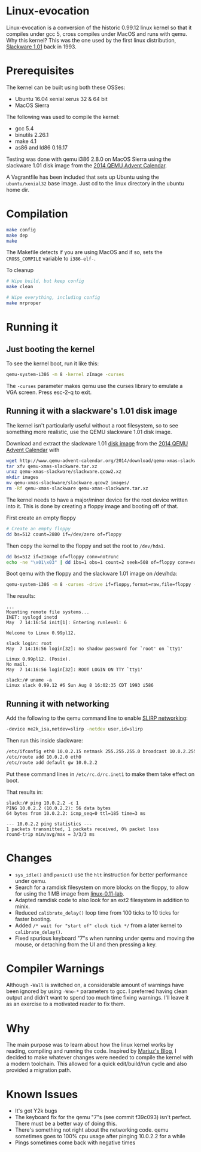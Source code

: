 # Linux-evocation

Linux-evocation is a conversion of the historic 0.99.12 linux kernel so that it compiles under gcc 5, cross compiles under MacOS and runs with qemu. Why this kernel? This was the one used by the first linux distribution, [Slackware 1.01](http://mirrors.slackware.com/slackware/slackware-1.01/) back in 1993. 

# Prerequisites
The kernel can be built using both these OSSes:
- Ubuntu 16.04 xenial xerus 32 & 64 bit
- MacOS Sierra

The following was used to compile the kernel:
- gcc 5.4
- binutils 2.26.1
- make 4.1
- as86 and ld86 0.16.17

Testing was done with qemu i386 2.8.0 on MacOS Sierra using the slackware 1.01 disk image from the [2014 QEMU Advent Calendar](http://www.qemu-advent-calendar.org/2014/). 

A Vagrantfile has been included that sets up Ubuntu using the `ubuntu/xenial32` base image. Just cd to the linux directory in the ubuntu home dir.

# Compilation
```sh
make config
make dep
make
```
The Makefile detects if you are using MacOS and if so, sets the `CROSS_COMPILE` variable to `i386-elf-`.

To cleanup
```sh
# Wipe build, but keep config
make clean

# Wipe everything, including config
make mrproper
```

# Running it
## Just booting the kernel
To see the kernel boot, run it like this:
```sh
qemu-system-i386 -m 8 -kernel zImage -curses
```
The `-curses` parameter makes qemu use the curses library to emulate a VGA screen. Press esc-2-q to exit.

## Running it with a slackware's 1.01 disk image
The kernel isn't particularly useful without a root filesystem, so to see something more realistic, use the QEMU slackware 1.01 disk image.

Download and extract the slackware 1.01 [disk image](http://www.qemu-advent-calendar.org/2014/download/qemu-xmas-slackware.tar.xz) from the [2014 QEMU Advent Calendar](http://www.qemu-advent-calendar.org/2014/) with 
```sh
wget http://www.qemu-advent-calendar.org/2014/download/qemu-xmas-slackware.tar.xz
tar xfv qemu-xmas-slackware.tar.xz
unxz qemu-xmas-slackware/slackware.qcow2.xz
mkdir images
mv qemu-xmas-slackware/slackware.qcow2 images/
rm -Rf qemu-xmas-slackware qemu-xmas-slackware.tar.xz
```

The kernel needs to have a major/minor device for the root device written into it. This is done by creating a floppy image and booting off of that.

First create an empty floppy
```sh
# Create an empty floppy
dd bs=512 count=2880 if=/dev/zero of=floppy
```
Then copy the kernel to the floppy and set the root to `/dev/hda1`.
```sh
dd bs=512 if=zImage of=floppy conv=notrunc
echo -ne "\x01\x03" | dd ibs=1 obs=1 count=2 seek=508 of=floppy conv=notrunc
```

Boot qemu with the floppy and the slackware 1.01 image on /dev/hda:
```sh
qemu-system-i386 -m 8 -curses -drive if=floppy,format=raw,file=floppy -drive if=ide,format=qcow2,file=images/slackware.qcow2 -boot a
```

The results:
```
...
Mounting remote file systems...
INET: syslogd inetd
May  7 14:16:54 init[1]: Entering runlevel: 6

Welcome to Linux 0.99pl12.

slack login: root
May  7 14:16:56 login[32]: no shadow password for `root' on `tty1'

Linux 0.99pl12. (Posix).
No mail.
May  7 14:16:56 login[32]: ROOT LOGIN ON TTY `tty1'

slack:/# uname -a
Linux slack 0.99.12 #6 Sun Aug 8 16:02:35 CDT 1993 i586
```

## Running it with networking
Add the following to the qemu command line to enable [SLIRP networking](http://wiki.qemu-project.org/Documentation/Networking#User_Networking_.28SLIRP.29):
```sh
-device ne2k_isa,netdev=slirp -netdev user,id=slirp
```

Then run this inside slackware:
```sh
/etc/ifconfig eth0 10.0.2.15 netmask 255.255.255.0 broadcast 10.0.2.255 up
/etc/route add 10.0.2.0 eth0
/etc/route add default gw 10.0.2.2
```

Put these command lines in `/etc/rc.d/rc.inet1` to make them take effect on boot.

That results in:
```
slack:/# ping 10.0.2.2 -c 1
PING 10.0.2.2 (10.0.2.2): 56 data bytes
64 bytes from 10.0.2.2: icmp_seq=0 ttl=185 time=3 ms

--- 10.0.2.2 ping statistics ---
1 packets transmitted, 1 packets received, 0% packet loss
round-trip min/avg/max = 3/3/3 ms
```

# Changes
- `sys_idle()` and `panic()` use the `hlt` instruction for better performance under qemu.
- Search for a ramdisk filesystem on more blocks on the floppy, to allow for using the 1 MB image from [linux-0.11-lab](https://github.com/tinyclub/linux-0.11-lab).
- Adapted ramdisk code to also look for an ext2 filesystem in addition to minix. 
- Reduced `calibrate_delay()` loop time from 100 ticks to 10 ticks for faster booting.
- Added `/* wait for "start of" clock tick */` from a later kernel to `calibrate_delay()`.
- Fixed spurious keyboard "7"s when running under qemu and moving the mouse, or detaching from the UI and then pressing a key.

# Compiler Warnings
Although `-Wall` is switched on, a considerable amount of warnings have been ignored by using `-Wno-*` parameters to gcc. I preferred having clean output and didn't want to spend too much time fixing warnings. I'll leave it as an exercise to a motivated reader to fix them.

# Why
The main purpose was to learn about how the linux kernel works by reading, compiling and running the code. Inspired by [Mariuz's Blog](http://mapopa.blogspot.co.uk/2008/09/linux-0.html), I decided to make whatever changes were needed to compile the kernel with a modern toolchain. This allowed for a quick edit/build/run cycle and also provided a migration path.

# Known Issues
- It's got Y2k bugs
- The keyboard fix for the qemu "7"s (see commit f39c093) isn't perfect. There must be a better way of doing this.
- There's something not right about the networking code. qemu sometimes goes to 100% cpu usage after pinging 10.0.2.2 for a while
- Pings sometimes come back with negative times